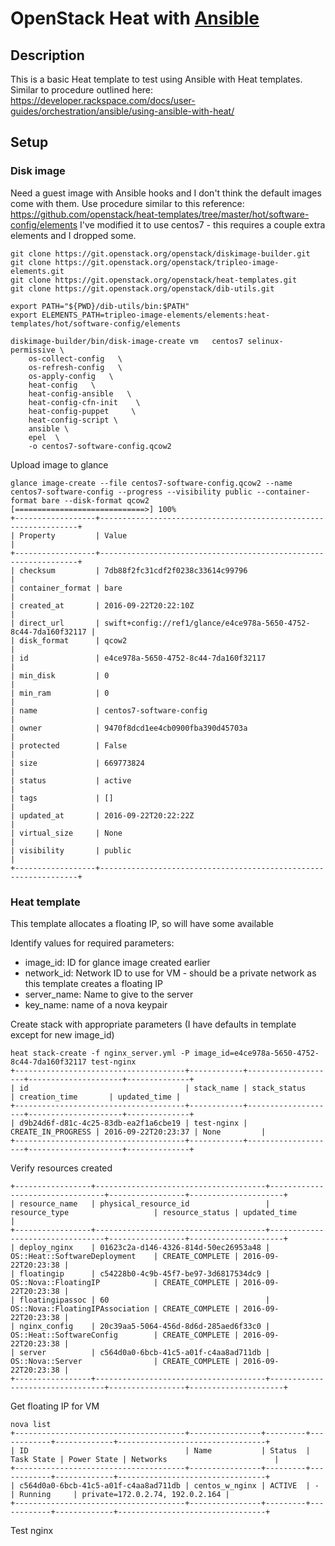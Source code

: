 # OpenStack Heat with [Ansible](https://www.ansible.com/)

## Description

This is a basic Heat template to test using Ansible 
with Heat templates.  Similar to procedure outlined here:
https://developer.rackspace.com/docs/user-guides/orchestration/ansible/using-ansible-with-heat/


## Setup

### Disk image

Need a guest image with Ansible hooks and I don't think the default 
images come with them.  Use procedure similar to this reference:
 https://github.com/openstack/heat-templates/tree/master/hot/software-config/elements
I've modified it to use centos7 - this requires a couple extra elements and I dropped some.

```
git clone https://git.openstack.org/openstack/diskimage-builder.git
git clone https://git.openstack.org/openstack/tripleo-image-elements.git
git clone https://git.openstack.org/openstack/heat-templates.git
git clone https://git.openstack.org/openstack/dib-utils.git

export PATH="${PWD}/dib-utils/bin:$PATH"
export ELEMENTS_PATH=tripleo-image-elements/elements:heat-templates/hot/software-config/elements

diskimage-builder/bin/disk-image-create vm   centos7 selinux-permissive \
    os-collect-config   \
    os-refresh-config   \
    os-apply-config   \
    heat-config   \
    heat-config-ansible   \
    heat-config-cfn-init    \
    heat-config-puppet     \
    heat-config-script \
    ansible \
    epel  \
    -o centos7-software-config.qcow2
```
Upload image to glance
```
glance image-create --file centos7-software-config.qcow2 --name centos7-software-config --progress --visibility public --container-format bare --disk-format qcow2
[=============================>] 100%
+------------------+-----------------------------------------------------------------+
| Property         | Value                                                           |
+------------------+-----------------------------------------------------------------+
| checksum         | 7db88f2fc31cdf2f0238c33614c99796                                |
| container_format | bare                                                            |
| created_at       | 2016-09-22T20:22:10Z                                            |
| direct_url       | swift+config://ref1/glance/e4ce978a-5650-4752-8c44-7da160f32117 |
| disk_format      | qcow2                                                           |
| id               | e4ce978a-5650-4752-8c44-7da160f32117                            |
| min_disk         | 0                                                               |
| min_ram          | 0                                                               |
| name             | centos7-software-config                                         |
| owner            | 9470f8dcd1ee4cb0900fba390d45703a                                |
| protected        | False                                                           |
| size             | 669773824                                                       |
| status           | active                                                          |
| tags             | []                                                              |
| updated_at       | 2016-09-22T20:22:22Z                                            |
| virtual_size     | None                                                            |
| visibility       | public                                                          |
+------------------+-----------------------------------------------------------------+
```

### Heat template

This template allocates a floating IP, so will have some available

Identify values for required parameters:

- image_id: ID for glance image created earlier
- network_id: Network ID to use for VM - should be a private network as this template creates a floating IP
- server_name: Name to give to the server
- key_name: name of a nova keypair
  
Create stack with appropriate parameters (I have defaults in template except for new image_id)
```
heat stack-create -f nginx_server.yml -P image_id=e4ce978a-5650-4752-8c44-7da160f32117 test-nginx
+--------------------------------------+------------+--------------------+---------------------+--------------+
| id                                   | stack_name | stack_status       | creation_time       | updated_time |
+--------------------------------------+------------+--------------------+---------------------+--------------+
| d9b24d6f-d81c-4c25-83db-ea2f1a6cbe19 | test-nginx | CREATE_IN_PROGRESS | 2016-09-22T20:23:37 | None         |
+--------------------------------------+------------+--------------------+---------------------+--------------+
```
Verify resources created
```heat resource-list test-nginx 
+-----------------+--------------------------------------+---------------------------------+-----------------+---------------------+
| resource_name   | physical_resource_id                 | resource_type                   | resource_status | updated_time        |
+-----------------+--------------------------------------+---------------------------------+-----------------+---------------------+
| deploy_nginx    | 01623c2a-d146-4326-814d-50ec26953a48 | OS::Heat::SoftwareDeployment    | CREATE_COMPLETE | 2016-09-22T20:23:38 |
| floatingip      | c54228b0-4c9b-45f7-be97-3d6817534dc9 | OS::Nova::FloatingIP            | CREATE_COMPLETE | 2016-09-22T20:23:38 |
| floatingipassoc | 60                                   | OS::Nova::FloatingIPAssociation | CREATE_COMPLETE | 2016-09-22T20:23:38 |
| nginx_config    | 20c39aa5-5064-456d-8d6d-285aed6f33c0 | OS::Heat::SoftwareConfig        | CREATE_COMPLETE | 2016-09-22T20:23:38 |
| server          | c564d0a0-6bcb-41c5-a01f-c4aa8ad711db | OS::Nova::Server                | CREATE_COMPLETE | 2016-09-22T20:23:38 |
+-----------------+--------------------------------------+---------------------------------+-----------------+---------------------+
```
Get floating IP for VM
```
nova list
+--------------------------------------+----------------+---------+------------+-------------+---------------------------------+
| ID                                   | Name           | Status  | Task State | Power State | Networks                        |
+--------------------------------------+----------------+---------+------------+-------------+---------------------------------+
| c564d0a0-6bcb-41c5-a01f-c4aa8ad711db | centos_w_nginx | ACTIVE  | -          | Running     | private=172.0.2.74, 192.0.2.164 |
+--------------------------------------+----------------+---------+------------+-------------+---------------------------------+
```
Test nginx

